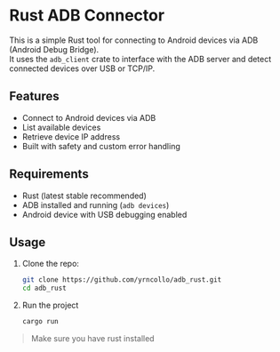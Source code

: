 # Rust ADB Connector

This is a simple Rust tool for connecting to Android devices via ADB (Android Debug Bridge).  
It uses the `adb_client` crate to interface with the ADB server and detect connected devices over USB or TCP/IP.

## Features

- Connect to Android devices via ADB
- List available devices
- Retrieve device IP address
- Built with safety and custom error handling

## Requirements

- Rust (latest stable recommended)
- ADB installed and running (`adb devices`)
- Android device with USB debugging enabled

## Usage

1. Clone the repo:
   ```bash
   git clone https://github.com/yrncollo/adb_rust.git
   cd adb_rust

   ```

2. Run the project
    ```bash
    cargo run 
    ```

> Make sure you have rust installed

